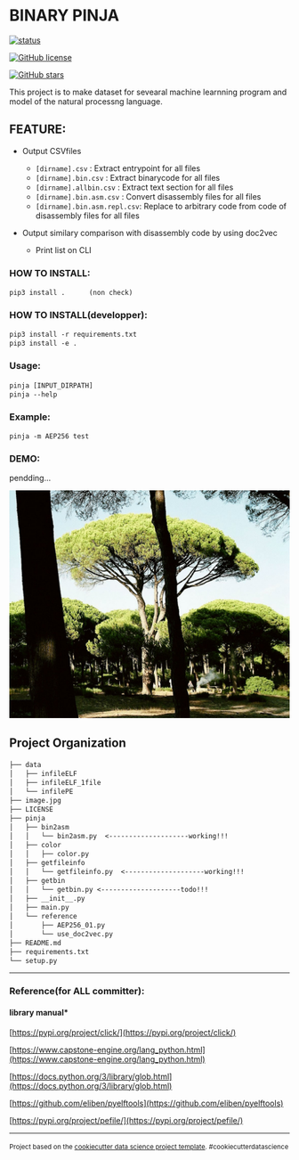 BINARY PINJA
==============================

[![status](https://img.shields.io/badge/test-v0.0.1-ff7964.svg?style=for-the-badge)](https://github.com/cakeoomoo/binarypinja/blob/master/LICENSE)

[![GitHub license](https://img.shields.io/github/license/cakeoomoo/binarypinja)](https://github.com/cakeoomoo/binarypinja/blob/master/LICENSE)

[![GitHub stars](https://img.shields.io/github/stars/cakeoomoo/binarypinja)](https://github.com/cakeoomoo/binarypinja/stargazers)


This project is to make dataset for sevearal machine learnning program and model of the natural processng language.


## FEATURE:

- Output CSVfiles
    - `[dirname].csv`             :  Extract entrypoint for all files
    - `[dirname].bin.csv`         :  Extract binarycode for all files
    - `[dirname].allbin.csv`      :  Extract text section for all files
    - `[dirname].bin.asm.csv`     :  Convert disassembly files for all files
    - `[dirname].bin.asm.repl.csv`:  Replace to arbitrary code from code of disassembly files for all files

- Output similary comparison with disassembly code by using doc2vec 
    - Print list on CLI


### HOW TO INSTALL:

```
pip3 install .      (non check)
```

### HOW TO INSTALL(developper):

```
pip3 install -r requirements.txt 
pip3 install -e . 
```

### Usage:

```
pinja [INPUT_DIRPATH]
pinja --help
```

### Example:

```
pinja -m AEP256 test
```

### DEMO:

pendding...


![pinjaTree](https://github.com/cakeoomoo/binarypinja/blob/master/image.jpg "pinja tree")



Project Organization
------------

    ├── data
    │   ├── infileELF
    │   ├── infileELF_1file
    │   └── infilePE
    ├── image.jpg
    ├── LICENSE
    ├── pinja
    │   ├── bin2asm
    │   │   └── bin2asm.py  <--------------------working!!!
    │   ├── color
    │   │   ├── color.py
    │   ├── getfileinfo
    │   │   └── getfileinfo.py  <--------------------working!!!
    │   ├── getbin
    │   │   └── getbin.py <--------------------todo!!!
    │   ├── __init__.py
    │   ├── main.py
    │   └── reference
    │       ├── AEP256_01.py
    │       └── use_doc2vec.py
    ├── README.md
    ├── requirements.txt
    └── setup.py

--------

### Reference(for ALL committer):

#### library manual* 
[https://pypi.org/project/click/](https://pypi.org/project/click/)

[https://www.capstone-engine.org/lang_python.html](https://www.capstone-engine.org/lang_python.html)

[https://docs.python.org/3/library/glob.html](https://docs.python.org/3/library/glob.html)

[https://github.com/eliben/pyelftools](https://github.com/eliben/pyelftools)

[https://pypi.org/project/pefile/](https://pypi.org/project/pefile/)


--------

<p><small>Project based on the <a target="_blank" href="https://drivendata.github.io/cookiecutter-data-science/">cookiecutter data science project template</a>. #cookiecutterdatascience</small></p>
